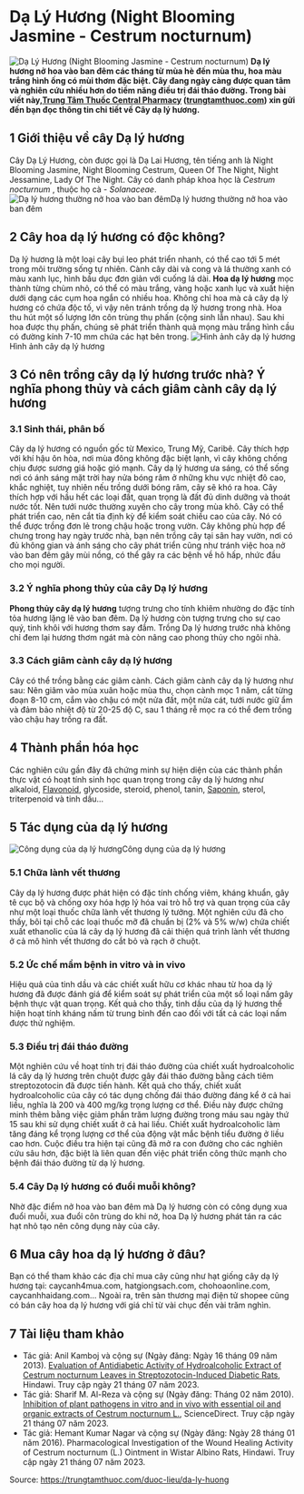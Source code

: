 # Dạ Lý Hương (Night Blooming Jasmine - Cestrum nocturnum)

![Dạ Lý Hương \(Night Blooming Jasmine - Cestrum nocturnum\)](https://trungtamthuoc.com/images/others/da-ly-huong-1-3838.jpg)
**Dạ lý hương nở hoa vào ban đêm các tháng từ mùa hè đến mùa thu, hoa màu trắng hình ống có mùi thơm đặc biệt. Cây đang ngày càng được quan tâm và nghiên cứu nhiều hơn do tiềm năng điều trị đái tháo đường. Trong bài viết này,[Trung Tâm Thuốc Central Pharmacy](https://trungtamthuoc.com/ "Trung Tâm Thuốc Central Pharmacy") ([trungtamthuoc.com](https://trungtamthuoc.com/ "trungtamthuoc.com")) xin gửi đến bạn đọc thông tin chi tiết về Cây dạ lý hương.**
##  1 Giới thiệu về cây Dạ lý hương
Cây Dạ Lý Hương, còn được gọi là Dạ Lai Hương, tên tiếng anh là Night Blooming Jasmine, Night Blooming Cestrum, Queen Of The Night, Night Jessamine, Lady Of The Night.
Cây có danh pháp khoa học là  _Cestrum nocturnum_ , thuộc họ cà -  _Solanaceae_.
![Dạ lý hương thường nở hoa vào ban đêm](https://trungtamthuoc.com/images/item/da-ly-huong-3.jpg)Dạ lý hương thường nở hoa vào ban đêm
##  2 Cây hoa dạ lý hương có độc không?
Dạ lý hương là một loại cây bụi leo phát triển nhanh, có thể cao tới 5 mét trong môi trường sống tự nhiên.
Cành cây dài và cong và lá thường xanh có màu xanh lục, hình bầu dục đơn giản với cuống lá dài.
**Hoa dạ lý hương** mọc thành từng chùm nhỏ, có thể có màu trắng, vàng hoặc xanh lục và xuất hiện dưới dạng các cụm hoa ngắn có nhiều hoa.
Không chỉ hoa mà cả cây dạ lý hương có chứa độc tố, vì vậy nên tránh trồng dạ lý hương trong nhà.
Hoa thu hút một số lượng lớn côn trùng thụ phấn (cộng sinh lẫn nhau). Sau khi hoa được thụ phấn, chúng sẽ phát triển thành quả mọng màu trắng hình cầu có đường kính 7-10 mm chứa các hạt bên trong.
![Hình ảnh cây dạ lý hương](https://trungtamthuoc.com/images/item/da-ly-huong-2.jpg)Hình ảnh cây dạ lý hương
##  3 Có nên trồng cây dạ lý hương trước nhà? Ý nghĩa phong thủy và cách giâm cành cây dạ lý hương
### 3.1 Sinh thái, phân bố
Cây dạ lý hương có nguồn gốc từ Mexico, Trung Mỹ, Caribê.
Cây thích hợp với khí hậu ôn hòa, nơi mùa đông không đặc biệt lạnh, vì cây không chống chịu được sương giá hoặc gió mạnh. Cây dạ lý hương ưa sáng, có thể sống nơi có ánh sáng mặt trời hay nửa bóng râm ở những khu vực nhiệt đô cao, khắc nghiệt, tuy nhiên nếu trồng dưới bóng râm, cây sẽ khó ra hoa. Cây thích hợp với hầu hết các loại đất, quan trọng là đất đủ dinh dưỡng và thoát nước tốt. Nên tưới nước thường xuyên cho cây trong mùa khô.
Cây có thể phát triển cao, nên cắt tỉa định kỳ để kiểm soát chiều cao của cây. Nó có thể được trồng đơn lẻ trong chậu hoặc trong vườn. Cây không phù hợp để chưng trong hay ngày trước nhà, bạn nên trồng cây tại sân hay vườn, nơi có đủ không gian và ánh sáng cho cây phát triển cũng như tránh việc hoa nở vào ban đêm gây mùi nồng, có thể gây ra các bệnh về hô hấp, nhức đầu cho mọi người.
### 3.2 Ý nghĩa phong thủy của cây Dạ lý hương
**Phong thủy cây dạ lý hương** tượng trưng cho tính khiêm nhường do đặc tính tỏa hương lặng lẽ vào ban đêm. Dạ lý hương còn tượng trưng cho sự cao quý, tinh khôi với hương thơm say đắm. Trồng Dạ lý hương trước nhà không chỉ đem lại hương thơm ngát mà còn nâng cao phong thủy cho ngôi nhà.
### 3.3 Cách giâm cành cây dạ lý hương
Cây có thể trồng bằng các giâm cành. Cách giâm cành cây dạ lý hương như sau: Nên giâm vào mùa xuân hoặc mùa thu, chọn cành mọc 1 năm, cắt từng đoạn 8-10 cm, cắm vào chậu có một nửa đất, một nửa cát, tưới nước giữ ẩm và đảm bảo nhiệt độ từ 20-25 độ C, sau 1 tháng rễ mọc ra có thể đem trồng vào chậu hay trồng ra đất.
##  4 Thành phần hóa học
Các nghiên cứu gần đây đã chứng minh sự hiện diện của các thành phần thực vật có hoạt tính sinh học quan trọng trong cây dạ lý hương như alkaloid, [Flavonoid](https://trungtamthuoc.com/hoat-chat/flavonoid "Flavonoid"), glycoside, steroid, phenol, tanin, [Saponin](https://trungtamthuoc.com/hoat-chat/saponin "Saponin"), sterol, triterpenoid và tinh dầu...
##  5 Tác dụng của dạ lý hương
![Công dụng của dạ lý hương](https://trungtamthuoc.com/images/item/da-ly-huong-4.jpg)Công dụng của dạ lý hương
### 5.1 Chữa lành vết thương
Cây dạ lý hương được phát hiện có đặc tính chống viêm, kháng khuẩn, gây tê cục bộ và chống oxy hóa hợp lý hóa vai trò hỗ trợ và quan trọng của cây như một loại thuốc chữa lành vết thương lý tưởng.
Một nghiên cứu đã cho thấy, bôi tại chỗ các loại thuốc mỡ đã chuẩn bị (2% và 5% w/w) chứa chiết xuất ethanolic của lá cây dạ lý hương đã cải thiện quá trình lành vết thương ở cả mô hình vết thương do cắt bỏ và rạch ở chuột.
### 5.2 Ức chế mầm bệnh in vitro và in vivo
Hiệu quả của tinh dầu và các chiết xuất hữu cơ khác nhau từ hoa dạ lý hương đã được đánh giá để kiểm soát sự phát triển của một số loại nấm gây bệnh thực vật quan trọng. Kết quả cho thấy, tinh dầu của dạ lý hương thể hiện hoạt tính kháng nấm từ trung bình đến cao đối với tất cả các loại nấm được thử nghiệm.
### 5.3 Điều trị đái tháo đường
Một nghiên cứu về hoạt tính trị đái tháo đường của chiết xuất hydroalcoholic lá cây dạ lý hương trên chuột được gây đái tháo đường bằng cách tiêm streptozotocin đã được tiến hành.
Kết quả cho thấy, chiết xuất hydroalcoholic của cây có tác dụng chống đái tháo đường đáng kể ở cả hai liều, nghĩa là 200 và 400 mg/kg trọng lượng cơ thể. Điều này được chứng minh thêm bằng việc giảm phần trăm lượng đường trong máu sau ngày thứ 15 sau khi sử dụng chiết xuất ở cả hai liều. Chiết xuất hydroalcoholic làm tăng đáng kể trọng lượng cơ thể của động vật mắc bệnh tiểu đường ở liều cao hơn.
Cuộc điều tra hiện tại cũng đã mở ra con đường cho các nghiên cứu sâu hơn, đặc biệt là liên quan đến việc phát triển công thức mạnh cho bệnh đái tháo đường từ dạ lý hương.
### 5.4 Cây Dạ lý hương có đuổi muỗi không?
Nhờ đặc điểm nở hoa vào ban đêm mà Dạ lý hương còn có công dụng xua đuổi muỗi, xua đuổi côn trùng do khi nở, hoa Dạ lý hương phát tán ra các hạt nhỏ tạo nên công dụng này của cây.
##  6 Mua cây hoa dạ lý hương ở đâu?
Bạn có thể tham khảo các địa chỉ mua cây cũng như hạt giống cây dạ lý hương tại: caycanh4mua.com, hatgiongsach.com, chohoaonline.com, caycanhhaidang.com...
Ngoài ra, trên sàn thương mại điện tử shopee cũng có bán cây hoa dạ lý hương với giá chỉ từ vài chục đến vài trăm nghìn.
##  7 Tài liệu tham khảo
  * Tác giả: Anil Kamboj và cộng sự (Ngày đăng: Ngày 16 tháng 09 năm 2013). [Evaluation of Antidiabetic Activity of Hydroalcoholic Extract of Cestrum nocturnum Leaves in Streptozotocin-Induced Diabetic Rats](https://www.hindawi.com/journals/aps/2013/150401/), Hindawi. Truy cập ngày 21 tháng 07 năm 2023.
  * Tác giả: Sharif M. Al-Reza và cộng sự (Ngày đăng: Tháng 02 năm 2010). [Inhibition of plant pathogens in vitro and in vivo with essential oil and organic extracts of Cestrum nocturnum L.](https://www.sciencedirect.com/science/article/abs/pii/S0048357509001369), ScienceDirect. Truy cập ngày 21 tháng 07 năm 2023.
  * Tác giả: Hemant Kumar Nagar và cộng sự (Ngày đăng: Ngày 28 tháng 01 năm 2016). Pharmacological Investigation of the Wound Healing Activity of Cestrum nocturnum (L.) Ointment in Wistar Albino Rats, Hindawi. Truy cập ngày 21 tháng 07 năm 2023.




Source: https://trungtamthuoc.com/duoc-lieu/da-ly-huong